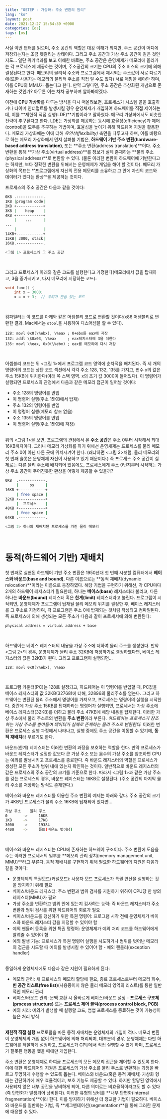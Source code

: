 ```yaml
---
title: "OSTEP - 가상화: 주소 변환의 원리"
lang: "ko"
layout: post
date: 2021-12-27 15:54:39 +0900
categories: [os]
tags: [os]
---
```


사실 이번 챕터를 읽으며, 주소 공간의 역할은 대강 이해가 되지만, 주소 공간이 어디에 저장되는지는 조금 헷갈리는 상태이다. 그리고 주소 공간과 가상 주소 공간이 같은 것인지도... 일단 위키백과를 보고 이해한 바로는, 주소 공간은 운영체제가 메모리에 올라가는 각 프로세스에 제공하는 것이며, 주소공간의 크기는 CPU의 주소 버스의 크기에 의해 결정된다고 한다. 메모리의 물리적 주소와 프로그램에서 제시되는 주소값이 서로 다르기에(또한 사용자는 메모리의 물리적 주소를 직접 알 수도 없다) 서로 매핑을 해야만 하며, 이를 CPU의 MMU가 돕는다고 한다. 만약 그렇다면, 주소 공간은 추상화된 개념으로 존재하는 것인가? 아무튼 이는 차차 공부하며 알아봐야겠다.

이전에 **CPU 가상화**를 다루는 방식을 다시 떠올려보면, 프로세스가 시스템 콜을 호출하거나 타이머 인터럽트를 발생시킬 경우 운영체제가 개입하여 하드웨어를 직접 제어하는데, 이를 **제한적 직접 실행(LDE)**기법이라고 말하였다. 메모리 가상화에서도 비슷한 전략이 추구된다고 한다. LDE는 가상화를 제공하는 동시에 효율성(efficiency)과 제어(control)을 모두를 추구하는 기법이며, 효율성을 높이기 위해 하드웨어 지원을 활용한다. 메모리 가상화에는 이에 더해 *유연성(flexibility)* 측면을 다루고자 하며, 이를 바탕으로 하는 메모리 가상화에서 먼저 살펴볼 기법은, **하드웨어 기반 주소 변환(hardware-based address translation)**, 또는 **주소 변환(address translation)**이다. 주소 변환을 통해 **가상 주소(virtual address)**를 정보가 실제 존재하는 **물리 주소(physical address)**로 변환할 수 있다. (물론 이러한 변환이 하드웨어에 기반한다고는 하지만, 보다 정확한 변환을 위해서는 운영체제가 개입을 해야 할 것이다). 메모리 가상화의 목표는 *'프로그램에게 자신의 전용 메모리를 소유하고 그 안에 자신의 코드와 데이터가 있다는 환상'*을 제공하는 것이다.

프로세스의 주소 공간은 다음과 같을 것이다:

```sh
0KB .------------.
1KB |program code|
2KB +------------+
3KB |    heap    |
4KB +------------+
    |	 ...	 |
...
    |            |
14KB+------------+
15KB| 3000, stack|
16KB.------------.

<그림 1> 프로세스와 그 주소 공간
```
<br />

그리고 프로세스가 아래와 같은 코드를 실행한다고 가정한다(메모리에서 값을 탑재하고, 3을 증가시키고, 다시 메모리에 저장하는 코드):

```c
void func() {
	int x = 3000;
	x = x + 3;	// 우리가 관심 있는 코드
```
<br />

컴파일러는 이 코드를 아래와 같은 어셈블리 코드로 변환할 것이다(x86 어셈블리로 변환한 결과. Mac에서는 `otool`을 사용하여 디스어셈블 할 수 있다).

```assembly
128: movl 0x0(\%ebx), \%eax ; 0+ebx를 eax에 저장
132: addl \$0x03, \%eax		; eax레지스터에 3을 더한다
135: movl \%eax, 0x0(\%ebx)	; eax를 메모리에 다시 저장
```
<br />

어셈블리 코드는 위 <그림 1>에서 프로그램 코드 영역에 순차적을 배치된다. 즉 세 개의 명령어의 코드는 상단 코드 섹션에서 각각 주소 128, 132, 135를 가지고, 변수 x의 값은 주소 15KB에 위치한다(아래 쪽 스택 영역. x의 초기 값 3000이 들어있다). 이 명령어가 실행되면 프로세스의 관점에서 다음과 같은 메모리 접근이 일어날 것이다:
- 주소 128의 명령어를 반입
- 이 명령어 실행(주소 15KB에서 탑재)
- 주소 132의 명령어를 반입
- 이 명령어 실행(메모리 참조 없음)
- 주소 135의 명령어를 반입
- 이 명령어 실행(주소 15KB에 저장)
<br /><br />

위의 <그림 1>을 보면, 프로그램의 관점에서 본 **주소 공간**은 주소 0부터 시작해서 최대 16KB까지이다. 그러나 메모리 가상화를 하기 위해선 운영체제는 프로세스를 물리 메모리 주소 0이 아닌 다른 곳에 위치시켜야 한다. (왜냐하면 <그림 2>처럼, 물리 메모리의 첫 번째 슬롯은 운영체제 자신이 사용하고 있기 때문이다.) 즉 프로세스 주소 공간이 실제로는 다른 물리 주소에 배치되어 있음에도, 프로세스에게 주소 0번지부터 시작하는 가상 주소 공간이 주어진듯한 환상을 어떻게 제공할 수 있을까?

```sh
0KB  .------------.
     |     os     |
16KB +------------+
     | free space |
32KB +------------+
     |  프로세스    |
48KB +------------+
     | free space |
64KB .------------.

<그림 2> 하나의 재배치된 프로세스를 가진 물리 메모리
```
<br />

# 동적(하드웨어 기반) 재배치
첫 번째로 실현된 하드웨어 기반 주소 변환은 1950년대 첫 번째 시분할 컴퓨터에서 **베이스와 바운드(base and bound)**, 다른 이름으로는 **동적 재배치(dynamic relocation)**이라는 이름으로 등장하였다. 해당 기법을 구현하기 위해선, 각 CPU마다 2개의 하드웨어 레지스터가 필요한데, 하나는 **베이스(base)** 레지스터라 불리고, 다른 하나는 **바운드(bound)** 레지스터 혹은 **한계(limit)** 레지스터라고 불린다. 프로그램이 시작되면, 운영체제가 프로그램이 탑재될 물리 메모리 위치를 결정한 후, 베이스 레지스터를 그 주소로 지정하여, 각 프로그램은 주소 0에 탑재되는 것처럼 작성되고 컴파일된다. 즉 프로세스에 의해 생성되는 모든 주소가 다음과 같이 프로세서에 의해 변환된다:

```sh
physical address = virtual address + base
```
<br />

하드웨어는 베이스 레지스터의 내용을 가상 주소에 더하여 물리 주소를 생성한다. 만약 <그림 2>의 경우, 운영체제가 물리 주소 32KB에 저장하기로 결정하였다면, 베이스 레지스터의 값은 32KB가 된다. 그리고 프로그램이 실행되면...

```assembly
128: movl 0x0(\%ebx), \%eax
```
<br />

프로그램 카운터(PC)는 128로 설정되고, 하드웨어는 이 명령어를 반입할 때, PC값을 베이스 레지스터의 값 32KB(32768)에 더해, 32896의 물리주소를 얻는다. 그리고 하드웨어는 변환듼 물리 주소에서 명령어를 가져오고, 프로세스는 명령어의 실행을 시작한다. 중간에 가상 주소 15KB를 탑재하라는 명령어가 실행되면, 프로세서는 가상 주소에 베이스 레지스터(32KB)를 더하고 물리 주소 47KB에 해당 내용을 탑재한다. 이러한 가상 주소에서 물리 주소로의 변환을 **주소 변환**이라 부른다. *하드웨어는 프로세스가 참조하는 가상 주소를 받아들여 데이터가 실제로 존재하는 물리 주소로 변환한다.* 이러한 변환은 프로세스 실행 과정에서 나타나고, 실행 중에도 주소 공간을 이동할 수 있기에, **동적 재배치**라 부르기도 한다.

바운드(한계) 레지스터는 이러한 변환의 과정을 보호하는 역할을 한다. 만약 프로세스가 바운드 레지스터가 설정한 값보다 큰 가상 주소 또는 음수의 가상 주소를 참조하면 CPU는 예외를 발생시키고 프로세스를 종료한다. 즉 바운드 레지스터의 역할은 프로세스가 생성한 모든 주소가 범위 내에 있는지 확인하는 것이다. 일반적으로 바운드 레지스터의 값은 프로세스의 주소 공간의 크기를 기준으로 한다. 따라서 <그림 1>과 같은 가상 주소를 갖는 프로세스의 경우, 바운드 레지스터는 16KB로 설정된다. (주소 공간의 마지막 물리 주소를 저장하는 방식도 존재한다.)

베이스와 바운드 레지스터를 이용한 주소 변환의 예제는 아래와 같다. 주소 공간의 크기가 4KB인 프로세스가 물리 주소 16KB에 탑재되어 있다면...

```sh
가상 주소    물리 주소
0       ->     16KB
1KB     ->     17KB
3000    ->     19384
4400    ->     폴트(바운드 벗어남)
```
<br />

베이스와 바운드 레지스터는 CPU에 존재하는 하드웨어 구조이다. 주소 변환에 도움을 주는 이러한 프로세서의 일부를 **메모리 관리 장치(memory management unit, MMU)**라고 부른다. 동적 재배치를 구현하기 위해 필요한 하드웨어의 지원은 다음과 같을 것이다:

- 운영체제의 특권모드(커널모드): 사용자 모드 프로세스가 특권 연산을 실행하는 것을 방지하기 위해 필요
- 베이스/바운드 레지스터: 주소 변환과 범위 검사를 지원하기 위하여 CPU당 한 쌍의 레지스터(MMU)가 필요
- 가상 주소를 변환하고 범위 안에 있는지 검사하는 능력: 즉 바운드 레지스터가 주소 변환과 범위 검사를 위한 하드웨어의 회로가 필요
- 베이스/바운드를 갱신하기 위한 특권 명령어: 프로그램 시작 전에 운영체제가 베이스와 바운드 레지스터 값을 지정할 수 있어야 함
- 예외 핸들러 등록을 위한 특권 명령어: 운영체제가 예외 처리 코드를 하드웨어에게 알려줄 수 있어야 함
- 예외 발생 기능: 프로세스가 특권 명령어 실행을 시도하거나 범위를 벗어난 메모리의 접근을 시도할 때 예외를 발생시킬 수 있어야 함 - 예외 핸들러(exception handler)
<br /><br />

동일하게 운영체제에도 다음과 같은 지원이 필요하게 된다:

- 메모리 관리: 새 프로세스의 메모리 할당에 필요, 종료 프로세스로부터 메모리 회수, **빈 공간 리스트(free list)**(사용중이지 않은 물리 메모리 영역의 리스트)를 통한 일반적인 메모리 관리
- 베이스/바운드 관리: 문맥 교환 시 올바르게 베이스/바운드 설정 - **프로세스 구조체(process structure)** 또는 **프로세스 제어 블럭(process control block, PCB)**
- 예외 처리: 예외가 발생할 때 실행할 코드, 범법 프로세스를 종료하는 것이 가능성이 높은 처리 방식
<br /><br />

**제한적 직접 실행** 프로토콜을 따른 동적 재배치는 운영체제의 개입이 적다. 메모리 변환이 운영체제의 개입 없이 하드웨어에 의해 처리되며, 대부분의 경우, 운영체제는 다만 하드웨어를 적절하게 설정하고, 프로세스가 CPU에서 직접 실행할 수 있게 하며, 프로세스가 잘못된 행동을 했을 때에만 개입한다.

주소 변환은 운영체제로 하여금 프로세스의 모든 메모리 접근을 제어할 수 있도록 한다. 이에 대한 하드웨어의 지원은 프로세스의 가상 주소를 물리 주소로 변환하는 과정을 빠르고 투명하게 수행할 수 있도록 돕는다. 베이스와 바운드(혹은 동적 재배치) 가상화 형태는 간단하기에 매우 효율적이고, 보호 기능도 제공할 수 있다. 하지만 할당된 영역에서 사용되지 않은 내부 공간을 낭비하게 되어, 다른 의미로는 비효율적이라고도 할 수 있다(즉 단편화가 발생되어 낭비된다). 이러한 유형의 낭비를 **내부 단편화(internal fragmentation)**이라 한다. 이를 방지하기 위해선 더 정교한 기법이 필요하다. 베이스와 바운드를 일반화는 기법, 즉 **세그멘테이션(segmentation)**을 통해 그러한 문제에 대응할 수 있다.

